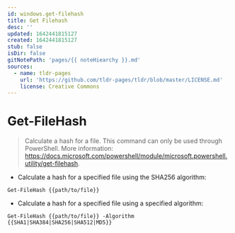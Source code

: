 ```yaml
---
id: windows.get-filehash
title: Get Filehash
desc: ''
updated: 1642441815127
created: 1642441815127
stub: false
isDir: false
gitNotePath: 'pages/{{ noteHiearchy }}.md'
sources:
  - name: tldr-pages
    url: 'https://github.com/tldr-pages/tldr/blob/master/LICENSE.md'
    license: Creative Commons
---
```

# Get-FileHash

> Calculate a hash for a file.
> This command can only be used through PowerShell.
> More information: <https://docs.microsoft.com/powershell/module/microsoft.powershell.utility/get-filehash>.

- Calculate a hash for a specified file using the SHA256 algorithm:

`Get-FileHash {{path/to/file}}`

- Calculate a hash for a specified file using a specified algorithm:

`Get-FileHash {{path/to/file}} -Algorithm {{SHA1|SHA384|SHA256|SHA512|MD5}}`

